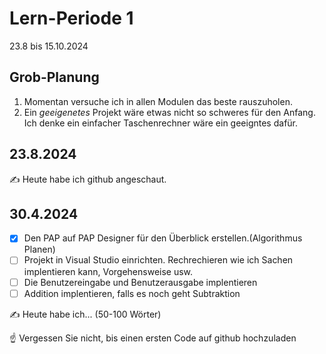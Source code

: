 # Lern-Periode 1

23.8 bis 15.10.2024

## Grob-Planung

1. Momentan versuche ich in allen Modulen das beste rauszuholen.
4. Ein *geeigenetes* Projekt wäre etwas nicht so schweres für den Anfang. Ich denke ein einfacher Taschenrechner wäre ein geeigntes dafür.

## 23.8.2024

✍️ Heute habe ich github angeschaut.

## 30.4.2024

- [x] Den PAP auf PAP Designer für den Überblick erstellen.(Algorithmus Planen)
- [ ] Projekt in Visual Studio einrichten. Rechrechieren wie ich Sachen implentieren kann, Vorgehensweise usw.
- [ ] Die Benutzereingabe und Benutzerausgabe implentieren
- [ ] Addition implentieren, falls es noch geht Subtraktion

✍️ Heute habe ich... (50-100 Wörter)

☝️ Vergessen Sie nicht, bis einen ersten Code auf github hochzuladen

